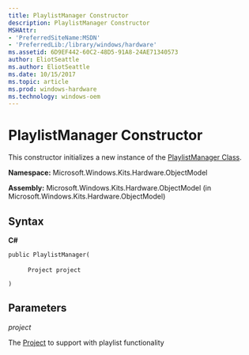 ```yaml
---
title: PlaylistManager Constructor
description: PlaylistManager Constructor
MSHAttr:
- 'PreferredSiteName:MSDN'
- 'PreferredLib:/library/windows/hardware'
ms.assetid: 6D9EF442-60C2-48D5-91A8-24AE71340573
author: EliotSeattle
ms.author: EliotSeattle
ms.date: 10/15/2017
ms.topic: article
ms.prod: windows-hardware
ms.technology: windows-oem
---
```


# PlaylistManager Constructor


This constructor initializes a new instance of the [PlaylistManager Class](playlistmanager-class.md).

**Namespace:** Microsoft.Windows.Kits.Hardware.ObjectModel

**Assembly:** Microsoft.Windows.Kits.Hardware.ObjectModel (in Microsoft.Windows.Kits.Hardware.ObjectModel)

## <span id="Syntax"></span><span id="syntax"></span><span id="SYNTAX"></span>Syntax


**C#**

`public PlaylistManager(`

          `Project project`

`)`

## <span id="Parameters"></span><span id="parameters"></span><span id="PARAMETERS"></span>Parameters


*project*

The [Project](project-class.md) to support with playlist functionality

 

 






